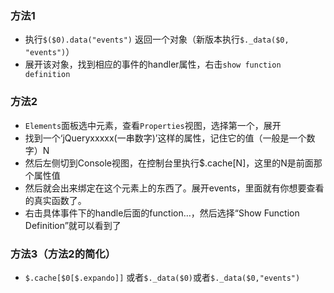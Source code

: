 ### 方法1 
- 执行`$($0).data("events")` 返回一个对象（新版本执行`$._data($0, "events")`）
- 展开该对象，找到相应的事件的handler属性，右击`show function definition`

### 方法2
- `Elements`面板选中元素，查看`Properties`视图，选择第一个，展开
- 找到一个‘jQueryxxxxx(一串数字)’这样的属性，记住它的值（一般是一个数字）N
- 然后左侧切到Console视图，在控制台里执行$.cache[N]，这里的N是前面那个属性值
- 然后就会出来绑定在这个元素上的东西了。展开events，里面就有你想要查看的真实函数了。
- 右击具体事件下的handle后面的function…，然后选择“Show Function Definition”就可以看到了

### 方法3（方法2的简化）
- `$.cache[$0[$.expando]]` 或者`$._data($0)`或者`$._data($0,"events")`